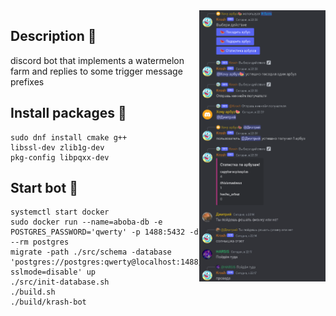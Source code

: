 <img src="img/image.png" width="40%" align="right">

## Description 🍉
discord bot that implements a watermelon farm and replies to some trigger message prefixes

## Install packages 🍉
```
sudo dnf install cmake g++ 
libssl-dev zlib1g-dev 
pkg-config libpqxx-dev
```

## Start bot 🍉
```
systemctl start docker
sudo docker run --name=aboba-db -e POSTGRES_PASSWORD='qwerty' -p 1488:5432 -d --rm postgres
migrate -path ./src/schema -database 'postgres://postgres:qwerty@localhost:1488/postgres?sslmode=disable' up
./src/init-database.sh
./build.sh
./build/krash-bot
```